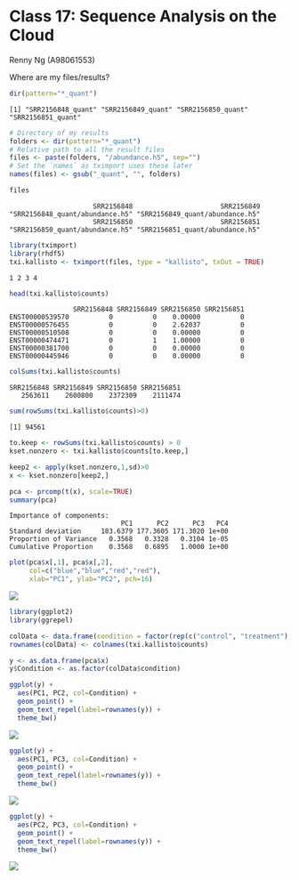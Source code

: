 # Class 17: Sequence Analysis on the Cloud
Renny Ng (A98061553)

Where are my files/results?

``` r
dir(pattern="*_quant")
```

    [1] "SRR2156848_quant" "SRR2156849_quant" "SRR2156850_quant" "SRR2156851_quant"

``` r
# Directory of my results
folders <- dir(pattern="*_quant")
# Relative path to all the result files
files <- paste(folders, "/abundance.h5", sep="")
# Set the `names` as tximport uses these later
names(files) <- gsub("_quant", "", folders)
```

``` r
files
```

                         SRR2156848                      SRR2156849 
    "SRR2156848_quant/abundance.h5" "SRR2156849_quant/abundance.h5" 
                         SRR2156850                      SRR2156851 
    "SRR2156850_quant/abundance.h5" "SRR2156851_quant/abundance.h5" 

``` r
library(tximport)
library(rhdf5)
txi.kallisto <- tximport(files, type = "kallisto", txOut = TRUE)
```

    1 2 3 4 

``` r
head(txi.kallisto$counts)
```

                    SRR2156848 SRR2156849 SRR2156850 SRR2156851
    ENST00000539570          0          0    0.00000          0
    ENST00000576455          0          0    2.62037          0
    ENST00000510508          0          0    0.00000          0
    ENST00000474471          0          1    1.00000          0
    ENST00000381700          0          0    0.00000          0
    ENST00000445946          0          0    0.00000          0

``` r
colSums(txi.kallisto$counts)
```

    SRR2156848 SRR2156849 SRR2156850 SRR2156851 
       2563611    2600800    2372309    2111474 

``` r
sum(rowSums(txi.kallisto$counts)>0)
```

    [1] 94561

``` r
to.keep <- rowSums(txi.kallisto$counts) > 0
kset.nonzero <- txi.kallisto$counts[to.keep,]
```

``` r
keep2 <- apply(kset.nonzero,1,sd)>0
x <- kset.nonzero[keep2,]
```

``` r
pca <- prcomp(t(x), scale=TRUE)
summary(pca)
```

    Importance of components:
                                PC1      PC2      PC3   PC4
    Standard deviation     183.6379 177.3605 171.3020 1e+00
    Proportion of Variance   0.3568   0.3328   0.3104 1e-05
    Cumulative Proportion    0.3568   0.6895   1.0000 1e+00

``` r
plot(pca$x[,1], pca$x[,2],
     col=c("blue","blue","red","red"),
     xlab="PC1", ylab="PC2", pch=16)
```

![](Class-17_files/figure-commonmark/unnamed-chunk-11-1.png)

``` r
library(ggplot2)
library(ggrepel)
```

``` r
colData <- data.frame(condition = factor(rep(c("control", "treatment"), each = 2)))
rownames(colData) <- colnames(txi.kallisto$counts)
```

``` r
y <- as.data.frame(pca$x)
y$Condition <- as.factor(colData$condition)
```

``` r
ggplot(y) +
  aes(PC1, PC2, col=Condition) +
  geom_point() +
  geom_text_repel(label=rownames(y)) +
  theme_bw()
```

![](Class-17_files/figure-commonmark/unnamed-chunk-15-1.png)

``` r
ggplot(y) +
  aes(PC1, PC3, col=Condition) +
  geom_point() +
  geom_text_repel(label=rownames(y)) +
  theme_bw()
```

![](Class-17_files/figure-commonmark/unnamed-chunk-16-1.png)

``` r
ggplot(y) +
  aes(PC2, PC3, col=Condition) +
  geom_point() +
  geom_text_repel(label=rownames(y)) +
  theme_bw()
```

![](Class-17_files/figure-commonmark/unnamed-chunk-17-1.png)
